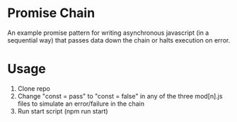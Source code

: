 # Promise Chain
An example promise pattern for writing asynchronous javascript (in a sequential way) that passes data down the chain or halts execution on error.

# Usage
1. Clone repo
2. Change "const = pass" to "const = false" in any of the three mod[n].js files to simulate an error/failure in the chain
3. Run start script (npm run start)
